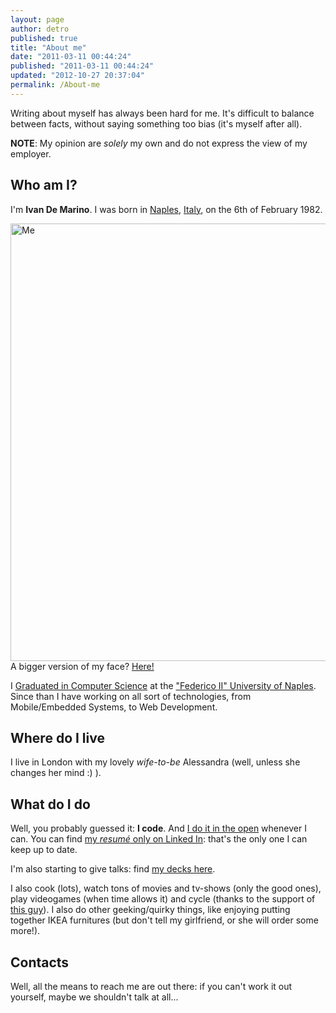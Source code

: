```yaml
---
layout: page
author: detro
published: true
title: "About me"
date: "2011-03-11 00:44:24"
published: "2011-03-11 00:44:24"
updated: "2012-10-27 20:37:04"
permalink: /About-me
---
```


Writing about myself has always been hard for me. It's difficult to balance between facts, without saying something too bias (it's myself after all).

**NOTE**: My opinion are _solely_ my own and do not express the view of my employer.

## Who am I?
I'm **Ivan De Marino**. I was born in [Naples](http://en.wikipedia.org/wiki/Naples), [Italy](http://en.wikipedia.org/wiki/Italy), on the <time datetime="1982-02-06">6th of February 1982</time>.

<div class="img">
<img src="http://d13pix9kaak6wt.cloudfront.net/background/ivandemarino_1301089920_33.jpg" alt="Me" width="700" />
A bigger version of my face? <a href="http://about.me/ivandemarino" target="_blank">Here!</a>
</div>

I <a target="_blank" href="http://www.scienzeinfo.unina.it/">Graduated in Computer Science</a> at the <a target="_blank" href="http://www.unina.it/">"Federico II" University of Naples</a>. Since than I have working on all sort of technologies, from Mobile/Embedded Systems, to Web Development.

## Where do I live
I live in London with my lovely _wife-to-be_ Alessandra (well, unless she changes her mind :) ).

## What do I do
Well, you probably guessed it: **I code**. And [I do it in the open](http://github.com/detro) whenever I can. You can find [my _resumé_ only on Linked In](http://www.linkedin.com/in/ivandemarino): that's the only one I can keep up to date.

I'm also starting to give talks: find [my decks here](https://speakerdeck.com/detronizator).

I also cook (lots), watch tons of movies and tv-shows (only the good ones), play videogames (when time allows it) and cycle (thanks to the support of [this guy](http://blog.ekynoxe.com/)). I also do other geeking/quirky things, like enjoying putting together IKEA furnitures (but don't tell my girlfriend, or she will order some more!).

## Contacts
Well, all the means to reach me are out there: if you can't work it out yourself, maybe we shouldn't talk at all...
